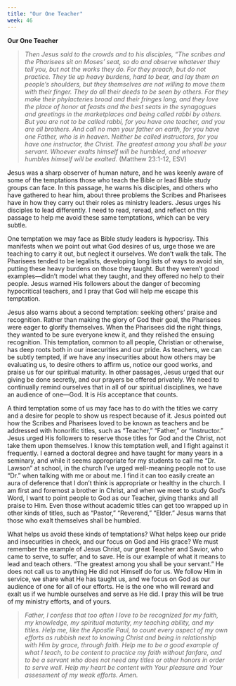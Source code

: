 ```yaml
---
title: "Our One Teacher"
week: 46
---
```


**Our One Teacher**

> *Then Jesus said to the crowds and to his disciples, “The scribes and
> the Pharisees sit on Moses’ seat, so do and observe whatever they tell
> you, but not the works they do. For they preach, but do not practice.
> They tie up heavy burdens, hard to bear, and lay them on people’s
> shoulders, but they themselves are not willing to move them with their
> finger. They do all their deeds to be seen by others. For they make
> their phylacteries broad and their fringes long, and they love the
> place of honor at feasts and the best seats in the synagogues and
> greetings in the marketplaces and being called rabbi by others. But
> you are not to be called rabbi, for you have one teacher, and you are
> all brothers. And call no man your father on earth, for you have one
> Father, who is in heaven. Neither be called instructors, for you have
> one instructor, the Christ. The greatest among you shall be your
> servant. Whoever exalts himself will be humbled, and whoever humbles
> himself will be exalted.* (Matthew 23:1-12, ESV)

**J**esus was a sharp observer of human nature, and he was keenly aware
of some of the temptations those who teach the Bible or lead Bible study
groups can face. In this passage, he warns his disciples, and others who
have gathered to hear him, about three problems the Scribes and
Pharisees have in how they carry out their roles as ministry leaders.
Jesus urges his disciples to lead differently. I need to read, reread,
and reflect on this passage to help me avoid these same temptations,
which can be very subtle.

One temptation we may face as Bible study leaders is hypocrisy. This
manifests when we point out what God desires of us, urge those we are
teaching to carry it out, but neglect it ourselves. We don’t walk the
talk. The Pharisees tended to be legalists, developing long lists of
ways to avoid sin, putting these heavy burdens on those they taught. But
they weren’t good examples—didn’t model what they taught, and they
offered no help to their people. Jesus warned His followers about the
danger of becoming hypocritical teachers, and I pray that God will help
me escape this temptation.

Jesus also warns about a second temptation: seeking others’ praise and
recognition. Rather than making the glory of God their goal, the
Pharisees were eager to glorify themselves. When the Pharisees did the
right things, they wanted to be sure everyone knew it, and they relished
the ensuing recognition. This temptation, common to all people,
Christian or otherwise, has deep roots both in our insecurities and our
pride. As teachers, we can be subtly tempted, if we have any
insecurities about how others may be evaluating us, to desire others to
affirm us, notice our good works, and praise us for our spiritual
maturity. In other passages, Jesus urged that our giving be done
secretly, and our prayers be offered privately. We need to continually
remind ourselves that in all of our spiritual disciplines, we have an
audience of one—God. It is *His* acceptance that counts.

A third temptation some of us may face has to do with the titles we
carry and a desire for people to show us respect because of it. Jesus
pointed out how the Scribes and Pharisees loved to be known as teachers
and be addressed with honorific titles, such as “Teacher,” “Father,” or
“Instructor.” Jesus urged His followers to reserve those titles for God
and the Christ, not take them upon themselves. I know this temptation
well, and I fight against it frequently. I earned a doctoral degree and
have taught for many years in a seminary, and while it seems appropriate
for my students to call me “Dr. Lawson” at school, in the church I’ve
urged well-meaning people not to use “Dr.” when talking with me or about
me. I find it can too easily create an aura of deference that I don’t
think is appropriate or healthy in the church. I am first and foremost a
brother in Christ, and when we meet to study God’s Word, I want to point
people to God as our Teacher, giving thanks and all praise to Him. Even
those without academic titles can get too wrapped up in other kinds of
titles, such as “Pastor,” “Reverend,” “Elder.” Jesus warns that those
who exalt themselves shall be humbled.

What helps us avoid these kinds of temptations? What helps keep our
pride and insecurities in check, and our focus on God and His grace? We
must remember the example of Jesus Christ, our great Teacher and Savior,
who came to serve, to suffer, and to save. He is our example of what it
means to lead and teach others. “The greatest among you shall be your
servant.” He does not call us to anything He did not Himself do for us.
We follow Him in service, we share what He has taught us, and we focus
on God as our audience of one for all of our efforts. He is the one who
will reward and exalt us if we humble ourselves and serve as He did. I
pray this will be true of my ministry efforts, and of yours.

> *Father, I confess that too often I love to be recognized for my
> faith, my knowledge, my spiritual maturity, my teaching ability, and
> my titles. Help me, like the Apostle Paul, to count every aspect of my
> own efforts as rubbish next to knowing Christ and being in
> relationship with Him by grace, through faith. Help me to be a good
> example of what I teach, to be content to practice my faith without
> fanfare, and to be a servant who does not need any titles or other
> honors in order to serve well. Help my heart be content with Your
> pleasure and Your assessment of my weak efforts. Amen.*
